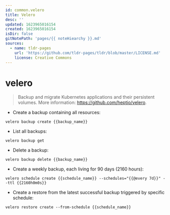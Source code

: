 ```yaml
---
id: common.velero
title: Velero
desc: ''
updated: 1623965016154
created: 1623965016154
isDir: false
gitNotePath: 'pages/{{ noteHiearchy }}.md'
sources:
  - name: tldr-pages
    url: 'https://github.com/tldr-pages/tldr/blob/master/LICENSE.md'
    license: Creative Commons
---
```

# velero

> Backup and migrate Kubernetes applications and their persistent volumes.
> More information: <https://github.com/heptio/velero>.

- Create a backup containing all resources:

`velero backup create {{backup_name}}`

- List all backups:

`velero backup get`

- Delete a backup:

`velero backup delete {{backup_name}}`

- Create a weekly backup, each living for 90 days (2160 hours):

`velero schedule create {{schedule_name}} --schedules="{{@every 7d}}" --ttl {{2160h0m0s}}`

- Create a restore from the latest successful backup triggered by specific schedule:

`velero restore create --from-schedule {{schedule_name}}`

